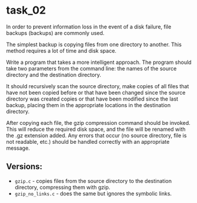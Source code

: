 # task_02
In order to prevent information loss in the event of a disk failure, file backups (backups) are commonly used.

The simplest
backup is copying files from one directory to another. This method requires a lot of time and disk space.

Write a program that takes a more intelligent approach. The program should take two parameters from the command line: the names of the source directory and the destination directory.

It should recursively scan the source directory, make copies of all files that have not been copied before or that have been changed since the source directory was created copies or that have been modified since the last backup, placing them in the appropriate locations in the destination directory.

After copying each file, the gzip compression command should be invoked. This will reduce the required disk space, and the file will be renamed with the .gz extension added. Any errors that occur (no source directory, file is not readable, etc.) should be handled correctly with an appropriate message.

## Versions:
- `gzip.c` - copies files from the source directory to the destination directory, compressing them with gzip.
- `gzip_no_links.c` - does the same but ignores the symbolic links.